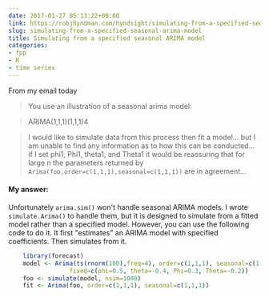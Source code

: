 ```yaml
---
date: 2017-01-27 05:13:22+00:00
link: https://robjhyndman.com/hyndsight/simulating-from-a-specified-seasonal-arima-model/
slug: simulating-from-a-specified-seasonal-arima-model
title: Simulating from a specified seasonal ARIMA model
categories:
- fpp
- R
- time series
---
```


From my email today

>You use an illustration of a seasonal arima model:

>ARIMA(1,1,1)(1,1,1)4

>I would like to simulate data from this process then fit a model… but I am unable to find any information as to how this can be conducted… if I set phi1, Phi1, theta1, and Theta1 it would be reassuring that for large n the parameters returned by `Arima(foo,order=c(1,1,1),seasonal=c(1,1,1))` are in agreement…


#### My answer:

Unfortunately `arima.sim()` won't handle seasonal ARIMA models. I wrote `simulate.Arima()` to handle them, but it is designed to simulate from a fitted model rather than a specified model. However, you can use the following code to do it. It first "estimates" an ARIMA model with specified coefficients. Then simulates from it.

```r
    library(forecast)
    model <- Arima(ts(rnorm(100),freq=4), order=c(1,1,1), seasonal=c(1,1,1),
                 fixed=c(phi=0.5, theta=-0.4, Phi=0.3, Theta=-0.2))
    foo <- simulate(model, nsim=1000)
    fit <- Arima(foo, order=c(1,1,1), seasonal=c(1,1,1))
```
